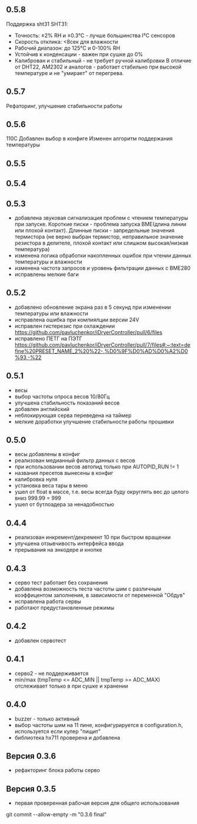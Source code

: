 ## 0.5.8
Поддержка sht31
SHT31:
- Точность: ±2% RH и ±0.3°C - лучше большинства I²C сенсоров
- Скорость отклика: <8сек для влажности
- Рабочий диапазон: до 125°C и 0-100% RH
- Устойчив к конденсации - важен при сушке до 0%
- Калиброван и стабильный - не требует ручной калибровки
В отличие от DHT22, AM2302 и аналогов - работает стабильно при высокой температуре и не "умирает" от перегрева.

## 0.5.7
Рефаторинг, улучшение стабильности работы

## 0.5.6
110C Добавлен выбор в конфиге
Изменен алгоритм поддержания температуры

## 0.5.5

## 0.5.4

## 0.5.3
- добавлена звуковая сигнализация проблем с чтением температуры при запуске. Короткие писки - проблема запуска BME(длина линии или плохой контакт). Длинные писки - запредельные значения термистора (не верно выбран термистор, неправильное значение резистора в делителе, плохой контакт или слишком высокая/низкая температура)
- изменена логика обработки накопленных ошибок при чтении данных температуры и влажности
- изменена частота запросов и уровень фильтрации данных с BME280
- исправлены мелкие баги

## 0.5.2
- добавлено обновление экрана раз в 5 секунд при изменении температуры или влажности
- исправлена ошибка при компиялции версии 24V
- исправлен гистерезис при охлаждении https://github.com/pavluchenkor/iDryerController/pull/6/files
- исправлено ПЕТГ на ПЭТГ https://github.com/pavluchenkor/iDryerController/pull/7/files#:~:text=define%20PRESET_NAME_2%20%22-,%D0%9F%D0%AD%D0%A2%D0%93,-%22
  
## 0.5.1
- весы
- выбор частоты опроса весов 10/80Гц
- улучшена стабильность показаний весов
- добавлен английский
- неблокирующая серва переведена на таймер
- мелкие доработки улучшение стабильности работы прошивки

## 0.5.0
- весы добавлены в конфиг
- реализован медианный фильтр данных с весов
- при использовании весов автопид только при AUTOPID_RUN != 1
- названия пресетов вынесены в конфиг
- калибровка нуля
- установка веса тары в меню
- ушел от float в массе, т.е. весы всегда буду округлять вес до целого вниз 999.99 = 999
- ушел от бутлоадера за ненадобностью

## 0.4.4
- реализован инкремент/декремент 10 при быстром вращении
- улучшена отзывчивость интерфейса ввода
- прерывания на энкодере и кнопке

## 0.4.3
- серво тест работает без сохранения
- добавлена возможность теста частоты шим с различным коэффицентом заполнения, в зависимости от переменной "Обдув"
- исправлена работа сервы
- работают предустановленные режимы

## 0.4.2
- добавлен сервотест
  
## 0.4.1
- серво2 - не поддерживается 
- min/max (tmpTemp <= ADC_MIN || tmpTemp >= ADC_MAX) отслеживает только в при сушке и хранении 

## 0.4.0
- buzzer - только активный
- выбор частоты шим на 11 пине, конфигурируется в configuration.h, используется если кулер "пищит"
- библиотека hx711 проверена и добавлена

## Версия 0.3.6
- рефакторинг блока работы серво

## Версия 0.3.5
- первая проверенная рабочая версия для общего использования

git commit --allow-empty -m "0.3.6 final"